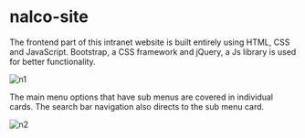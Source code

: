 # nalco-site

The frontend part of this intranet website is built entirely using HTML, CSS and JavaScript. Bootstrap, a CSS framework and jQuery, 
a Js library is used for better functionality.

![n1](https://github.com/Shr-reny/nalco-site/assets/125943681/900c5ff4-a04d-4582-becb-c477dd0a7159)

The main menu options that have sub menus are covered in individual cards. The search bar navigation also directs to the sub menu card.

![n2](https://github.com/Shr-reny/nalco-site/assets/125943681/d8d09fbb-582f-4ce4-b3fd-c5d674883714)


